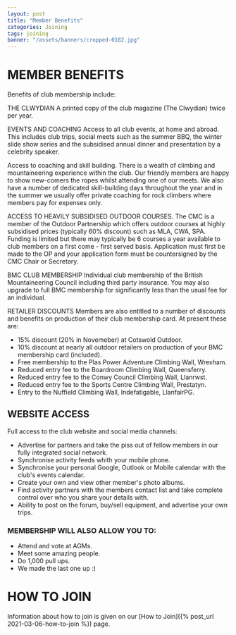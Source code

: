 ```yaml
---
layout: post
title: "Member Benefits"
categories: Joining
tags: joining
banner: "/assets/banners/cropped-0182.jpg"
---
```


# MEMBER BENEFITS

Benefits of club membership include:

THE CLWYDIAN
A printed copy of the club magazine (The Clwydian) twice per year.

EVENTS AND COACHING
Access to all club events, at home and abroad. This includes club trips, social meets such as the summer BBQ, the winter slide show series and the subsidised annual dinner and presentation by a celebrity speaker.

Access to coaching and skill building. There is a wealth of climbing and mountaineering experience within the club. Our friendly members are happy to show new-comers the ropes whilst attending one of our meets. We also have a number of dedicated skill-building days throughout the year and in the summer we usually offer private coaching for rock climbers where members pay for expenses only.

ACCESS TO HEAVILY SUBSIDISED OUTDOOR COURSES.
The CMC is a member of the Outdoor Partnership which offers outdoor courses at highly subsidised prices (typically 60% discount) such as MLA, CWA, SPA. Funding is limited but there may typically be 6 courses a year available to club members on a first come - first served basis. Application must first be made to the OP and your application form must be countersigned by the CMC Chair or Secretary.

BMC CLUB MEMBERSHIP
Individual club membership of the British Mountaineering Council including third party insurance. You may also upgrade to full BMC membership for significantly less than the usual fee for an individual.

RETAILER DISCOUNTS
Members are also entitled to a number of discounts and benefits on production of their club membership card. At present these are:

 * 15% discount (20% in Novemeber) at Cotswold Outdoor.
 * 10% discount at nearly all outdoor retailers on production of your BMC membership card (included).
 * Free membership to the Plas Power Adventure Climbing Wall, Wrexham.
 * Reduced entry fee to the Boardroom Climbing Wall, Queensferry.
 * Reduced entry fee to the Conwy Council Climbing Wall, Llanrwst.
 * Reduced entry fee to the Sports Centre Climbing Wall, Prestatyn.
 * Entry to the Nuffield Climbing Wall, Indefatigable, LlanfairPG.


## WEBSITE ACCESS
Full access to the club website and social media channels:

* Advertise for partners and take the piss out of fellow members in our fully integrated social network.
 * Synchronise activity feeds whith your mobile phone.
 * Synchronise your personal Google, Outlook or Mobile calendar with the club's events calendar.
 * Create your own and view other member's photo albums.
 * Find activity partners with the members contact list and take complete control over who you share your details with.
 * Ability to post on the forum, buy/sell equipment, and advertise your own trips.

### MEMBERSHIP WILL ALSO ALLOW YOU TO:
 * Attend and vote at AGMs.
 * Meet some amazing people.
 * Do 1,000 pull ups.
 * We made the last one up :)

# HOW TO JOIN
Information about how to join is given on our [How to Join]({% post_url 2021-03-06-how-to-join %}) page.
